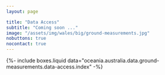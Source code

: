 ```yaml
---
layout: page

title: "Data Access"
subtitle: "Coming soon ..."
image: "/assets/img/wales/big/ground-measurements.jpg"
nobuttons: true
nocontact: true
---
```


{%-
include boxes.liquid
data="oceania.australia.data.ground-measurements.data-access.index"
-%}